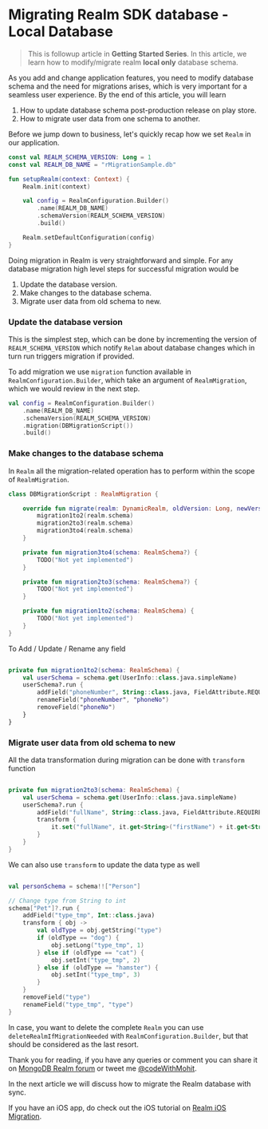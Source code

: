 # Migrating Realm SDK database - Local Database

> This is followup article in **Getting Started Series**. In this article, we learn how to
> modify/migrate realm **local only** database schema.

As you add and change application features, you need to modify database schema and the need for
migrations arises, which is very important for a seamless user experience. By the end of this
article, you will learn

1. How to update database schema post-production release on play store.
2. How to migrate user data from one schema to another.

Before we jump down to business, let's quickly recap how we set `Realm` in our application.

```kotlin
const val REALM_SCHEMA_VERSION: Long = 1
const val REALM_DB_NAME = "rMigrationSample.db"

fun setupRealm(context: Context) {
    Realm.init(context)

    val config = RealmConfiguration.Builder()
        .name(REALM_DB_NAME)
        .schemaVersion(REALM_SCHEMA_VERSION)
        .build()

    Realm.setDefaultConfiguration(config)
}
```

Doing migration in Realm is very straightforward and simple. For any database migration high level
steps for successful migration would be

1. Update the database version.
2. Make changes to the database schema.
3. Migrate user data from old schema to new.

### Update the database version

This is the simplest step, which can be done by incrementing the version of
`REALM_SCHEMA_VERSION` which notify `Relam` about database changes which in turn run triggers
migration if provided.

To add migration we use `migration` function available in `RealmConfiguration.Builder`, which take
an argument of `RealmMigration`, which we would review in the next step.

```kotlin
val config = RealmConfiguration.Builder()
    .name(REALM_DB_NAME)
    .schemaVersion(REALM_SCHEMA_VERSION)
    .migration(DBMigrationScript())
    .build()
```

### Make changes to the database schema

In `Realm` all the migration-related operation has to perform within the scope of `RealmMigration`.

```kotlin
class DBMigrationScript : RealmMigration {

    override fun migrate(realm: DynamicRealm, oldVersion: Long, newVersion: Long) {
        migration1to2(realm.schema)
        migration2to3(realm.schema)
        migration3to4(realm.schema)
    }

    private fun migration3to4(schema: RealmSchema?) {
        TODO("Not yet implemented")
    }

    private fun migration2to3(schema: RealmSchema?) {
        TODO("Not yet implemented")
    }

    private fun migration1to2(schema: RealmSchema) {
        TODO("Not yet implemented")
    }
}
```

To Add / Update / Rename any field

```kotlin

private fun migration1to2(schema: RealmSchema) {
    val userSchema = schema.get(UserInfo::class.java.simpleName)
    userSchema?.run {
        addField("phoneNumber", String::class.java, FieldAttribute.REQUIRED)
        renameField("phoneNumber", "phoneNo")
        removeField("phoneNo")
    }
}
```

### Migrate user data from old schema to new

All the data transformation during migration can be done with `transform` function

```kotlin

private fun migration2to3(schema: RealmSchema) {
    val userSchema = schema.get(UserInfo::class.java.simpleName)
    userSchema?.run {
        addField("fullName", String::class.java, FieldAttribute.REQUIRED)
        transform {
            it.set("fullName", it.get<String>("firstName") + it.get<String>("lastName"))
        }
    }
}
```

We can also use `transform` to update the data type as well

```kotlin

val personSchema = schema!!["Person"]

// Change type from String to int
schema["Pet"]?.run {
    addField("type_tmp", Int::class.java)
    transform { obj ->
        val oldType = obj.getString("type")
        if (oldType == "dog") {
            obj.setLong("type_tmp", 1)
        } else if (oldType == "cat") {
            obj.setInt("type_tmp", 2)
        } else if (oldType == "hamster") {
            obj.setInt("type_tmp", 3)
        }
    }
    removeField("type")
    renameField("type_tmp", "type")
}
```

In case, you want to delete the complete `Realm` you can use `deleteRealmIfMigrationNeeded` with
`RealmConfiguration.Builder`, but that should be considered as the last resort.

Thank you for reading, if you have any queries or comment you can share it
on [MongoDB Realm forum](https://www.mongodb.com/community/forums/c/realm/9) or tweet
me [@codeWithMohit](http://twitter.com/codeWithMohit).

In the next article we will discuss how to migrate the Realm database with sync.

If you have an iOS app, do check out the iOS tutorial
on [Realm iOS Migration](https://www.mongodb.com/developer/how-to/realm-schema-migration/). 




